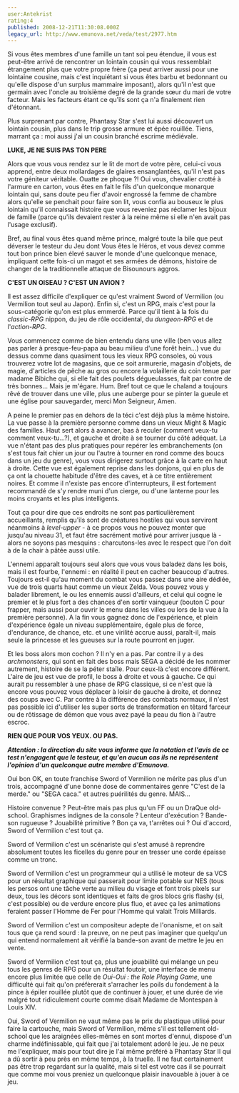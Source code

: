 ```yaml
---
user:Antekrist
rating:4
published: 2008-12-21T11:30:08.000Z
legacy_url: http://www.emunova.net/veda/test/2977.htm
---
```

Si vous êtes membres d'une famille un tant soi peu étendue, il vous est peut-être arrivé de rencontrer un lointain cousin qui vous ressemblait étrangement plus que votre propre frère (ça peut arriver aussi pour une lointaine cousine, mais c'est inquiétant si vous êtes barbu et bedonnant ou qu'elle dispose d'un surplus mammaire imposant), alors qu'il n'est que germain avec l'oncle au troisième degré de la grande sœur du mari de votre facteur. Mais les facteurs étant ce qu'ils sont ça n'a finalement rien d'étonnant.  

Plus surprenant par contre, Phantasy Star s'est lui aussi découvert un lointain cousin, plus dans le trip grosse armure et épée rouillée. Tiens, marrant ça : moi aussi j'ai un cousin branché escrime médiévale.  

  

**LUKE, JE NE SUIS PAS TON PERE**  

Alors que vous vous rendez sur le lit de mort de votre père, celui-ci vous apprend, entre deux mollardages de glaires ensanglantées, qu'il n'est pas votre géniteur véritable. Ouatte ze phoque ?! Oui vous, chevalier crotté à l'armure en carton, vous êtes en fait le fils d'un quelconque monarque lointain qui, sans doute peu fier d'avoir engrossé la femme de chambre alors qu'elle se penchait pour faire son lit, vous confia au bouseux le plus lointain qu'il connaissait histoire que vous reveniez pas réclamer les bijoux de famille (parce qu'ils devaient rester à la reine même si elle n'en avait pas l'usage exclusif).  

Bref, au final vous êtes quand même prince, malgré toute la bile que peut déverser le testeur du Jeu dont Vous êtes le Héros, et vous devez comme tout bon prince bien élevé sauver le monde d'une quelconque menace, impliquant cette fois-ci un magot et ses armées de démons, histoire de changer de la traditionnelle attaque de Bisounours aggros.  

  

**C'EST UN OISEAU ? C'EST UN AVION ?**  

Il est assez difficile d'expliquer ce qu'est vraiment Sword of Vermilion (ou Vermilion tout seul au Japon). Enfin si, c'est un RPG, mais c'est pour la sous-catégorie qu'on est plus emmerdé. Parce qu'il tient à la fois du _classic-RPG_ nippon, du jeu de rôle occidental, du _dungeon-RPG_ et de l'_action-RPG_.  

Vous commencez comme de bien entendu dans une ville (ben vous allez pas parler à presque-feu-papa au beau milieu d'une forêt hein...) vue du dessus comme dans quasiment tous les vieux RPG consoles, où vous trouverez votre lot de magasins, que ce soit armurerie, magasin d'objets, de magie, d'articles de pêche au gros ou encore la volaillerie du coin tenue par madame Bibiche qui, si elle fait des poulets dégueulasses, fait par contre de très bonnes... Mais je m'égare. Hum. Bref tout ce que le chaland a toujours rêvé de trouver dans une ville, plus une auberge pour se pinter la gueule et une église pour sauvegarder, merci Mon Seigneur, Amen.  

A peine le premier pas en dehors de la téci c'est déjà plus la même histoire. La vue passe à la première personne comme dans un vieux Might & Magic des familles. Haut sert alors à avancer, bas à reculer (comment veux-tu comment veux-tu...?), et gauche et droite à se tourner du côté adéquat. La vue n'étant pas des plus pratiques pour repérer les embranchements (on s'est tous fait chier un jour ou l'autre à tourner en rond comme des boucs dans un jeu du genre), vous vous dirigerez surtout grâce à la carte en haut à droite. Cette vue est également reprise dans les donjons, qui en plus de ça ont la chouette habitude d'être des caves, et à ce titre entièrement noires. Et comme il n'existe pas encore d'interrupteurs, il est fortement recommandé de s'y rendre muni d'un cierge, ou d'une lanterne pour les moins croyants et les plus intelligents.  

Tout ça pour dire que ces endroits ne sont pas particulièrement accueillants, remplis qu'ils sont de créatures hostiles qui vous serviront néanmoins à _level-upper_ - à ce propos vous ne pouvez monter que jusqu'au niveau 31, et faut être sacrément motivé pour arriver jusque là - alors ne soyons pas mesquins : charcutons-les avec le respect que l'on doit à de la chair à pâtée aussi utile.  

L'ennemi apparaît toujours seul alors que vous vous baladez dans les bois, mais il est fourbe, l'ennemi : en réalité il peut en cacher beaucoup d'autres. Toujours est-il qu'au moment du combat vous passez dans une aire dédiée, vue de trois quarts haut comme un vieux Zelda. Vous pouvez vous y balader librement, le ou les ennemis aussi d'ailleurs, et celui qui cogne le premier et le plus fort a des chances d'en sortir vainqueur (bouton C pour frapper, mais aussi pour ouvrir le menu dans les villes ou lors de la vue à la première personne). A la fin vous gagnez donc de l'expérience, et plein d'expérience égale un niveau supplémentaire, égale plus de force, d'endurance, de chance, etc. et une virilité accrue aussi, paraît-il, mais seule la princesse et les gueuses sur la route pourront en juger.  

Et les boss alors mon cochon ? Il n'y en a pas. Par contre il y a des _archmonsters_, qui sont en fait des boss mais SEGA a décidé de les nommer autrement, histoire de se la péter staïle. Pour ceux-là c'est encore différent. L'aire de jeu est vue de profil, le boss à droite et vous à gauche. Ce qui aurait pu ressembler à une phase de RPG classique, si ce n'est que là encore vous pouvez vous déplacer à loisir de gauche à droite, et donnez des coups avec C. Par contre à la différence des combats normaux, il n'est pas possible ici d'utiliser les super sorts de transformation en têtard farceur ou de rôtissage de démon que vous avez payé la peau du fion à l'autre escroc.  

  

**RIEN QUE POUR VOS YEUX. OU PAS.**  

_**Attention : la direction du site vous informe que la notation et l'avis de ce test n'engagent que le testeur, et qu'en aucun cas ils ne représentent l'opinion d'un quelconque autre membre d'Emunova.**_  

Oui bon OK, en toute franchise Sword of Vermilion ne mérite pas plus d'un trois, accompagné d'une bonne dose de commentaires genre "C'est de la merde." ou "SEGA caca." et autres puérilités du genre. MAIS...  

Histoire convenue ? Peut-être mais pas plus qu'un FF ou un DraQue old-school. Graphismes indignes de la console ? Lenteur d'exécution ? Bande-son rugueuse ? Jouabilité primitive ? Bon ça va, t'arrêtes oui ? Oui d'accord, Sword of Vermilion c'est tout ça.  

  

Sword of Vermilion c'est un scénariste qui s'est amusé à reprendre absolument toutes les ficelles du genre pour en tresser une corde épaisse comme un tronc.   

Sword of Vermilion c'est un programmeur qui a utilisé le moteur de sa VCS pour un résultat graphique qui passerait pour limite potable sur NES (tous les persos ont une tâche verte au milieu du visage et font trois pixels sur deux, tous les décors sont identiques et faits de gros blocs gris flashy (si, c'est possible) ou de verdure encore plus fluo, et avec ça les animations feraient passer l'Homme de Fer pour l'Homme qui valait Trois Milliards.   

Sword of Vermilion c'est un compositeur adepte de l'onanisme, et on sait tous que ça rend sourd : la preuve, on ne peut pas imaginer que quelqu'un qui entend normalement ait vérifié la bande-son avant de mettre le jeu en vente.  

Sword of Vermilion c'est tout ça, plus une jouabilité qui mélange un peu tous les genres de RPG pour un résultat foutoir, une interface de menu encore plus limitée que celle de _Oui-Oui : the Role Playing Game_, une difficulté qui fait qu'on préfèrerait s'arracher les poils du fondement à la pince à épiler rouillée plutôt que de continuer à jouer, et une durée de vie malgré tout ridiculement courte comme disait Madame de Montespan à Louis XIV.  

  

Oui, Sword of Vermilion ne vaut même pas le prix du plastique utilisé pour faire la cartouche, mais Sword of Vermilion, même s'il est tellement old-school que les araignées elles-mêmes en sont mortes d'ennui, dispose d'un charme indéfinissable, qui fait que j'ai totalement adoré le jeu. Je ne peux me l'expliquer, mais pour tout dire je l'ai même préféré à Phantasy Star II qui a dû sortir à peu près en même temps, à la truelle. Il ne faut certainement pas être trop regardant sur la qualité, mais si tel est votre cas il se pourrait que comme moi vous preniez un quelconque plaisir inavouable à jouer à ce jeu.